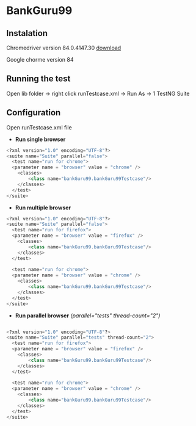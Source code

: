 # BankGuru99

## Instalation
Chromedriver version 84.0.4147.30 [download](https://chromedriver.storage.googleapis.com/index.html?path=84.0.4147.30/)

Google chorme version 84

## Running the test
Open lib folder -> right click runTestcase.xml -> Run As -> 1 TestNG Suite

## Configuration 
Open runTestcase.xml file
- **Run single browser** 
```python
<?xml version="1.0" encoding="UTF-8"?>
<suite name="Suite" parallel="false">
  <test name="run for chrome">
  <parameter name = "browser" value = "chrome" />
    <classes>
    	<class name="bankGuru99.bankGuru99Testcase"/>
    </classes>
  </test>
</suite> 	

```
- **Run multiple browser** 
```python
<?xml version="1.0" encoding="UTF-8"?>
<suite name="Suite" parallel="false">
  <test name="run for firefox">
  <parameter name = "browser" value = "firefox" />
    <classes>
    	<class name="bankGuru99.bankGuru99Testcase"/>
    </classes>
  </test>
  
  <test name="run for chrome">
  <parameter name = "browser" value = "chrome" />
    <classes>
    	<class name="bankGuru99.bankGuru99Testcase"/>
    </classes>
  </test>
</suite> 	

```

- **Run parallel browser** *(parallel="tests" thread-count="2")*
```python

<?xml version="1.0" encoding="UTF-8"?>
<suite name="Suite" parallel="tests" thread-count="2">
  <test name="run for firefox">
  <parameter name = "browser" value = "firefox" />
    <classes>
    	<class name="bankGuru99.bankGuru99Testcase"/>
    </classes>
  </test>
  
  <test name="run for chrome">
  <parameter name = "browser" value = "chrome" />
    <classes>
    	<class name="bankGuru99.bankGuru99Testcase"/>
    </classes>
  </test>
</suite> 	


```

